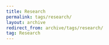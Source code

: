 ```yaml
---
title: Research
permalink: tags/research/
layout: archive
redirect_from: archive/tags/research/
tag: Research
---
```


